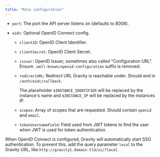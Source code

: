 ```yaml
---
title: "Role configuration"
---
```


- `port`: The port the API server listens on (defaults to 8008).
- `oidc`: Optional OpenID Connect config.

  - `clientID`: OpenID Client Identifier.
  - `clientSecret`: OpenID Client Secret.
  - `issuer`: OpenID Issuer, sometimes also called "Configuration URL". Ensure `.well-known/openid-configuration` suffix is removed.
  - `redirectURL`: Redirect URL Gravity is reachable under. Should end in `/auth/oidc/callback`.

    The placeholder `$INSTANCE_IDENTIFIER` will be replaced by the instance's name and `$INSTANCE_IP` will be replaced by the instances IP.

  - `scopes`: Array of scopes that are requested. Should contain `openid` and `email`.
  - `tokenUsernameField`: Field used from JWT tokens to find the user when JWT is used for token authentication.

When OpenID Connect is configured, Gravity will automatically start SSO authentication. To prevent this, add the query parameter `local` to the Gravity URL, like `http://gravity1.domain.tld/ui/?local`.

